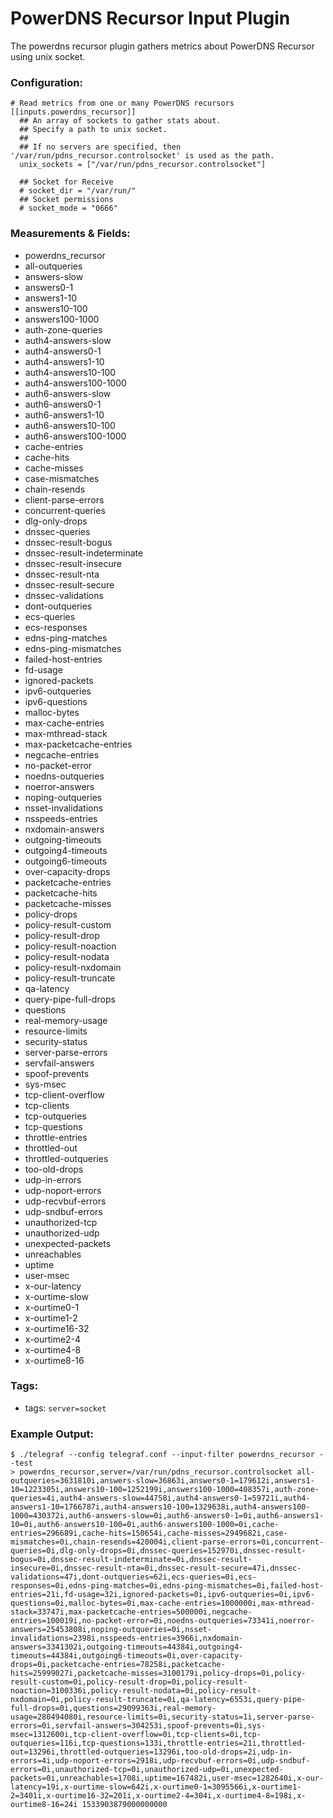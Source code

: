 # PowerDNS Recursor Input Plugin

The powerdns recursor plugin gathers metrics about PowerDNS Recursor using unix socket.

### Configuration:

```
# Read metrics from one or many PowerDNS recursors
[[inputs.powerdns_recursor]]
  ## An array of sockets to gather stats about.
  ## Specify a path to unix socket.
  ##
  ## If no servers are specified, then '/var/run/pdns_recursor.controlsocket' is used as the path.
  unix_sockets = ["/var/run/pdns_recursor.controlsocket"]

  ## Socket for Receive
  # socket_dir = "/var/run/"
  ## Socket permissions
  # socket_mode = "0666"
```

### Measurements & Fields:

- powerdns_recursor
 - all-outqueries
 - answers-slow
 - answers0-1
 - answers1-10
 - answers10-100
 - answers100-1000
 - auth-zone-queries
 - auth4-answers-slow
 - auth4-answers0-1
 - auth4-answers1-10
 - auth4-answers10-100
 - auth4-answers100-1000
 - auth6-answers-slow
 - auth6-answers0-1
 - auth6-answers1-10
 - auth6-answers10-100
 - auth6-answers100-1000
 - cache-entries
 - cache-hits
 - cache-misses
 - case-mismatches
 - chain-resends
 - client-parse-errors
 - concurrent-queries
 - dlg-only-drops
 - dnssec-queries
 - dnssec-result-bogus
 - dnssec-result-indeterminate
 - dnssec-result-insecure
 - dnssec-result-nta
 - dnssec-result-secure
 - dnssec-validations
 - dont-outqueries
 - ecs-queries
 - ecs-responses
 - edns-ping-matches
 - edns-ping-mismatches
 - failed-host-entries
 - fd-usage
 - ignored-packets
 - ipv6-outqueries
 - ipv6-questions
 - malloc-bytes
 - max-cache-entries
 - max-mthread-stack
 - max-packetcache-entries
 - negcache-entries
 - no-packet-error
 - noedns-outqueries
 - noerror-answers
 - noping-outqueries
 - nsset-invalidations
 - nsspeeds-entries
 - nxdomain-answers
 - outgoing-timeouts
 - outgoing4-timeouts
 - outgoing6-timeouts
 - over-capacity-drops
 - packetcache-entries
 - packetcache-hits
 - packetcache-misses
 - policy-drops
 - policy-result-custom
 - policy-result-drop
 - policy-result-noaction
 - policy-result-nodata
 - policy-result-nxdomain
 - policy-result-truncate
 - qa-latency
 - query-pipe-full-drops
 - questions
 - real-memory-usage
 - resource-limits
 - security-status
 - server-parse-errors
 - servfail-answers
 - spoof-prevents
 - sys-msec
 - tcp-client-overflow
 - tcp-clients
 - tcp-outqueries
 - tcp-questions
 - throttle-entries
 - throttled-out
 - throttled-outqueries
 - too-old-drops
 - udp-in-errors
 - udp-noport-errors
 - udp-recvbuf-errors
 - udp-sndbuf-errors
 - unauthorized-tcp
 - unauthorized-udp
 - unexpected-packets
 - unreachables
 - uptime
 - user-msec
 - x-our-latency
 - x-ourtime-slow
 - x-ourtime0-1
 - x-ourtime1-2
 - x-ourtime16-32
 - x-ourtime2-4
 - x-ourtime4-8
 - x-ourtime8-16

### Tags:

- tags: `server=socket`

### Example Output:

```
$ ./telegraf --config telegraf.conf --input-filter powerdns_recursor --test
> powerdns_recursor,server=/var/run/pdns_recursor.controlsocket all-outqueries=3631810i,answers-slow=36863i,answers0-1=179612i,answers1-10=1223305i,answers10-100=1252199i,answers100-1000=408357i,auth-zone-queries=4i,auth4-answers-slow=44758i,auth4-answers0-1=59721i,auth4-answers1-10=1766787i,auth4-answers10-100=1329638i,auth4-answers100-1000=430372i,auth6-answers-slow=0i,auth6-answers0-1=0i,auth6-answers1-10=0i,auth6-answers10-100=0i,auth6-answers100-1000=0i,cache-entries=296689i,cache-hits=150654i,cache-misses=2949682i,case-mismatches=0i,chain-resends=420004i,client-parse-errors=0i,concurrent-queries=0i,dlg-only-drops=0i,dnssec-queries=152970i,dnssec-result-bogus=0i,dnssec-result-indeterminate=0i,dnssec-result-insecure=0i,dnssec-result-nta=0i,dnssec-result-secure=47i,dnssec-validations=47i,dont-outqueries=62i,ecs-queries=0i,ecs-responses=0i,edns-ping-matches=0i,edns-ping-mismatches=0i,failed-host-entries=21i,fd-usage=32i,ignored-packets=0i,ipv6-outqueries=0i,ipv6-questions=0i,malloc-bytes=0i,max-cache-entries=1000000i,max-mthread-stack=33747i,max-packetcache-entries=500000i,negcache-entries=100019i,no-packet-error=0i,noedns-outqueries=73341i,noerror-answers=25453808i,noping-outqueries=0i,nsset-invalidations=2398i,nsspeeds-entries=3966i,nxdomain-answers=3341302i,outgoing-timeouts=44384i,outgoing4-timeouts=44384i,outgoing6-timeouts=0i,over-capacity-drops=0i,packetcache-entries=78258i,packetcache-hits=25999027i,packetcache-misses=3100179i,policy-drops=0i,policy-result-custom=0i,policy-result-drop=0i,policy-result-noaction=3100336i,policy-result-nodata=0i,policy-result-nxdomain=0i,policy-result-truncate=0i,qa-latency=6553i,query-pipe-full-drops=0i,questions=29099363i,real-memory-usage=280494080i,resource-limits=0i,security-status=1i,server-parse-errors=0i,servfail-answers=304253i,spoof-prevents=0i,sys-msec=1312600i,tcp-client-overflow=0i,tcp-clients=0i,tcp-outqueries=116i,tcp-questions=133i,throttle-entries=21i,throttled-out=13296i,throttled-outqueries=13296i,too-old-drops=2i,udp-in-errors=4i,udp-noport-errors=2918i,udp-recvbuf-errors=0i,udp-sndbuf-errors=0i,unauthorized-tcp=0i,unauthorized-udp=0i,unexpected-packets=0i,unreachables=1708i,uptime=167482i,user-msec=1282640i,x-our-latency=19i,x-ourtime-slow=642i,x-ourtime0-1=3095566i,x-ourtime1-2=3401i,x-ourtime16-32=201i,x-ourtime2-4=304i,x-ourtime4-8=198i,x-ourtime8-16=24i 1533903879000000000
```
